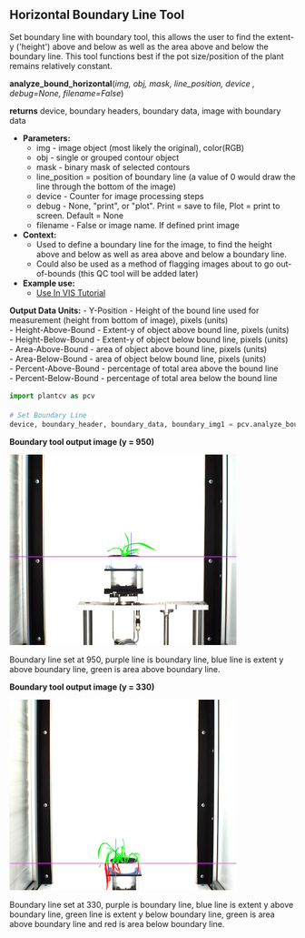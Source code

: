 ## Horizontal Boundary Line Tool

Set boundary line with boundary tool, this allows the user to find the extent-y ('height')
above and below as well as the area above and below the boundary line. This tool functions 
best if the pot size/position of the plant remains relatively constant.
 
**analyze_bound_horizontal**(*img, obj, mask, line_position, device , debug=None, filename=False*)

**returns** device, boundary headers, boundary data, image with boundary data

- **Parameters:**
    - img - image object (most likely the original), color(RGB)
    - obj - single or grouped contour object
    - mask - binary mask of selected contours
    - line_position = position of boundary line (a value of 0 would draw the line through the bottom of the image)
    - device - Counter for image processing steps
    - debug - None, "print", or "plot". Print = save to file, Plot = print to screen. Default = None
    - filename - False or image name. If defined print image
- **Context:**
    - Used to define a boundary line for the image, to find the height above and below as well as area above and below a boundary line.
    - Could also be used as a method of flagging images about to go out-of-bounds (this QC tool will be added later)
- **Example use:**
    - [Use In VIS Tutorial](vis_tutorial.md)

**Output Data Units:** 
    - Y-Position - Height of the bound line used for measurement (height from bottom of image), pixels (units)  
    - Height-Above-Bound - Extent-y of object above bound line, pixels (units)  
    - Height-Below-Bound - Extent-y of object below bound line, pixels (units)  
    - Area-Above-Bound - area of object above bound line, pixels (units)  
    - Area-Below-Bound - area of object below bound line, pixels (units)  
    - Percent-Above-Bound - percentage of total area above the bound line  
    - Percent-Below-Bound - percentage of total area below the bound line  

```python
import plantcv as pcv

# Set Boundary Line    
device, boundary_header, boundary_data, boundary_img1 = pcv.analyze_bound_horizontal(img, obj, mask, 950, device, debug='print', 'setaria_boundary_img.png')
```

**Boundary tool output image (y = 950)**

![Screenshot](img/documentation_images/analyze_bound_horizontal/boundary_950.jpg)

Boundary line set at 950, purple line is boundary line, blue line is extent y above boundary line, 
green is area above boundary line.

**Boundary tool output image (y = 330)**

![Screenshot](img/documentation_images/analyze_bound_horizontal/boundary_330.jpg)

Boundary line set at 330, purple is boundary line, blue line is extent y above boundary line, 
green line is extent y below boundary line, green is area above boundary line and red is area below boundary line.
